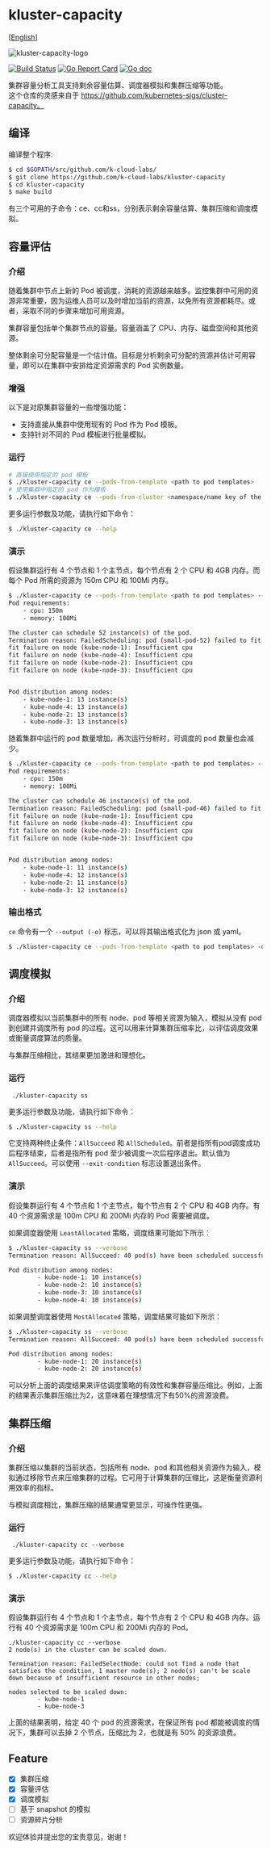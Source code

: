 # kluster-capacity
[[English](./README.md)]

![kluster-capacity-logo](docs/images/capacity-management-capacity-icon.jpeg)

[![Build Status](https://github.com/k-cloud-labs/kluster-capacity/actions/workflows/ci.yml/badge.svg)](https://github.com/k-cloud-labs/kluster-capacity/actions?query=workflow%3Abuild)
[![Go Report Card](https://goreportcard.com/badge/github.com/k-cloud-labs/kluster-capacity)](https://goreportcard.com/report/github.com/k-cloud-labs/kluster-capacity)
[![Go doc](https://img.shields.io/badge/go.dev-reference-brightgreen?logo=go&logoColor=white&style=flat)](https://pkg.go.dev/github.com/k-cloud-labs/kluster-capacity)

集群容量分析工具支持剩余容量估算、调度器模拟和集群压缩等功能。  
这个仓库的灵感来自于 https://github.com/kubernetes-sigs/cluster-capacity。

## 编译
编译整个程序:

```sh
$ cd $GOPATH/src/github.com/k-cloud-labs/
$ git clone https://github.com/k-cloud-labs/kluster-capacity
$ cd kluster-capacity
$ make build
```

有三个可用的子命令：ce、cc和ss，分别表示剩余容量估算、集群压缩和调度模拟。

## 容量评估
### 介绍
随着集群中节点上新的 Pod 被调度，消耗的资源越来越多。监控集群中可用的资源非常重要，因为运维人员可以及时增加当前的资源，以免所有资源都耗尽。或者，采取不同的步骤来增加可用资源。

集群容量包括单个集群节点的容量。容量涵盖了 CPU、内存、磁盘空间和其他资源。

整体剩余可分配容量是一个估计值。目标是分析剩余可分配的资源并估计可用容量，即可以在集群中安排给定资源需求的 Pod 实例数量。

### 增强
以下是对原集群容量的一些增强功能：

- 支持直接从集群中使用现有的 Pod 作为 Pod 模板。
- 支持针对不同的 Pod 模板进行批量模拟。

### 运行

```sh
# 直接使用指定的 pod 模板
$ ./kluster-capacity ce --pods-from-template <path to pod templates> 
# 使用集群中指定的 pod 作为模板
$ ./kluster-capacity ce --pods-from-cluster <namespace/name key of the pod> 
```
更多运行参数及功能，请执行如下命令：

```sh
$ ./kluster-capacity ce --help
```

### 演示
假设集群运行有 4 个节点和 1 个主节点，每个节点有 2 个 CPU 和 4GB 内存。而每个 Pod 所需的资源为 150m CPU 和 100Mi 内存。

```sh
$ ./kluster-capacity ce --pods-from-template <path to pod templates> --verbose
Pod requirements:
	- cpu: 150m
	- memory: 100Mi

The cluster can schedule 52 instance(s) of the pod.
Termination reason: FailedScheduling: pod (small-pod-52) failed to fit in any node
fit failure on node (kube-node-1): Insufficient cpu
fit failure on node (kube-node-4): Insufficient cpu
fit failure on node (kube-node-2): Insufficient cpu
fit failure on node (kube-node-3): Insufficient cpu


Pod distribution among nodes:
	- kube-node-1: 13 instance(s)
	- kube-node-4: 13 instance(s)
	- kube-node-2: 13 instance(s)
	- kube-node-3: 13 instance(s)
```

随着集群中运行的 pod 数量增加，再次运行分析时，可调度的 pod 数量也会减少。

```sh
$ ./kluster-capacity ce --pods-from-template <path to pod templates> --verbose
Pod requirements:
	- cpu: 150m
	- memory: 100Mi

The cluster can schedule 46 instance(s) of the pod.
Termination reason: FailedScheduling: pod (small-pod-46) failed to fit in any node
fit failure on node (kube-node-1): Insufficient cpu
fit failure on node (kube-node-4): Insufficient cpu
fit failure on node (kube-node-2): Insufficient cpu
fit failure on node (kube-node-3): Insufficient cpu


Pod distribution among nodes:
	- kube-node-1: 11 instance(s)
	- kube-node-4: 12 instance(s)
	- kube-node-2: 11 instance(s)
	- kube-node-3: 12 instance(s)
```

### 输出格式
`ce` 命令有一个 `--output (-o)` 标志，可以将其输出格式化为 json 或 yaml。

```sh
$ ./kluster-capacity ce --pods-from-template <path to pod templates> -o json|yaml
```

## 调度模拟
### 介绍

调度器模拟以当前集群中的所有 node、pod 等相关资源为输入，模拟从没有 pod 到创建并调度所有 pod 的过程。这可以用来计算集群压缩率比，以评估调度效果或衡量调度算法的质量。

与集群压缩相比，其结果更加激进和理想化。

### 运行

```shell
 ./kluster-capacity ss 
```
更多运行参数及功能，请执行如下命令：

```sh
$ ./kluster-capacity ss --help
```
它支持两种终止条件：`AllSucceed` 和 `AllScheduled`。前者是指所有pod调度成功后程序结束，后者是指所有 pod 至少被调度一次后程序退出。默认值为 `AllSucceed`。可以使用 `--exit-condition` 标志设置退出条件。

### 演示

假设集群运行有 4 个节点和 1 个主节点，每个节点有 2 个 CPU 和 4GB 内存。有 40 个资源需求是 100m CPU 和 200Mi 内存的 Pod 需要被调度。

如果调度器使用 `LeastAllocated` 策略，调度结果可能如下所示：

```sh
$ ./kluster-capacity ss --verbose
Termination reason: AllSucceed: 40 pod(s) have been scheduled successfully.

Pod distribution among nodes:
        - kube-node-1: 10 instance(s)
        - kube-node-2: 10 instance(s)
        - kube-node-3: 10 instance(s)
        - kube-node-4: 10 instance(s)
```

如果调整调度器使用 `MostAllocated` 策略，调度结果可能如下所示：

```sh
$ ./kluster-capacity ss --verbose
Termination reason: AllSucceed: 40 pod(s) have been scheduled successfully.

Pod distribution among nodes:
        - kube-node-1: 20 instance(s)
        - kube-node-2: 20 instance(s)
```

可以分析上面的调度结果来评估调度策略的有效性和集群容量压缩比。例如，上面的结果表示集群压缩比为2，这意味着在理想情况下有50%的资源浪费。


## 集群压缩
### 介绍
集群压缩以集群的当前状态，包括所有 node、pod 和其他相关资源作为输入，模拟通过移除节点来压缩集群的过程。它可用于计算集群的压缩比，这是衡量资源利用效率的指标。

与模拟调度相比，集群压缩的结果通常更显示，可操作性更强。

### 运行

```shell
 ./kluster-capacity cc --verbose
```
更多运行参数及功能，请执行如下命令：

```sh
$ ./kluster-capacity cc --help
```

### 演示

假设集群运行有 4 个节点和 1 个主节点，每个节点有 2 个 CPU 和 4GB 内存。运行有 40 个资源需求是 100m CPU 和 200Mi 内存的 Pod。

```shell
./kluster-capacity cc --verbose
2 node(s) in the cluster can be scaled down.

Termination reason: FailedSelectNode: could not find a node that satisfies the condition, 1 master node(s); 2 node(s) can't be scale down because of insufficient resource in other nodes;

nodes selected to be scaled down:
        - kube-node-1
        - kube-node-3
```

上面的结果表明，给定 40 个 pod 的资源需求，在保证所有 pod 都能被调度的情况下，集群可以去掉 2 个节点，压缩比为 2，也就是有 50% 的资源浪费。

## Feature
- [x] 集群压缩
- [x] 容量评估
- [x] 调度模拟
- [ ] 基于 snapshot 的模拟
- [ ] 资源碎片分析

欢迎体验并提出您的宝贵意见，谢谢！
